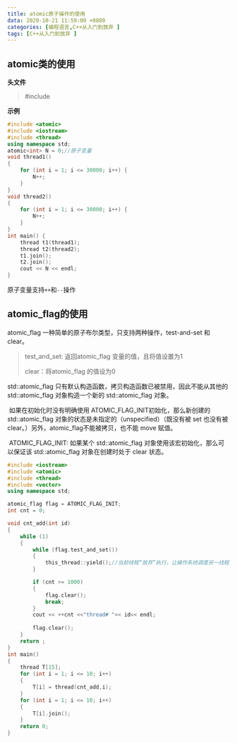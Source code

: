 ```yaml
---
title: atomic原子操作的使用
data: 2020-10-21 11:59:00 +0800
categories: [编程语言,C++从入门到放弃 ]
tags: [C++从入门到放弃 ]
---
```

## atomic类的使用

**头文件**

> \#include<atomic>

**示例**

~~~c++
#include <atomic>
#include <iostream>
#include <thread>
using namespace std;
atomic<int> N = 0;//原子变量
void thread1()
{
	for (int i = 1; i <= 30000; i++) {
		N++;
	}
}
void thread2()
{
	for (int i = 1; i <= 30000; i++) {
		N++;
	}
}
int main() {
	thread t1(thread1);
	thread t2(thread2);
	t1.join();
	t2.join();
	cout << N << endl;
}
~~~

原子变量支持`++`和`--`操作

## atomic_flag的使用

atomic_flag 一种简单的原子布尔类型，只支持两种操作，test-and-set 和 clear。

> test_and_set: 返回atomic_flag 变量的值，且将值设置为1
>
> clear：将atomic_flag 的值设为0

 std::atomic_flag 只有默认构造函数，拷贝构造函数已被禁用，因此不能从其他的 std::atomic_flag 对象构造一个新的 std::atomic_flag 对象。

​    如果在初始化时没有明确使用 ATOMIC_FLAG_INIT初始化，那么新创建的 std::atomic_flag 对象的状态是未指定的（unspecified）（既没有被 set 也没有被 clear。）另外，atomic_flag不能被拷贝，也不能 move 赋值。

​    ATOMIC_FLAG_INIT: 如果某个 std::atomic_flag 对象使用该宏初始化，那么可以保证该 std::atomic_flag 对象在创建时处于 clear 状态。

~~~c++
#include <iostream>              
#include <atomic>                
#include <thread>                
#include <vector>                
using namespace std;

atomic_flag flag = ATOMIC_FLAG_INIT;
int cnt = 0;

void cnt_add(int id)
{
	while (1)
	{
		while (flag.test_and_set())
		{
			this_thread::yield();//当前线程“放弃”执行，让操作系统调度另一线程继续执行
		}

		if (cnt >= 1000)
		{
			flag.clear();
			break;
		}
		cout << ++cnt <<"thread# "<< id<< endl;
		
		flag.clear();
	}
	return ;
}
int main()
{
	thread T[15];
	for (int i = 1; i <= 10; i++)
	{
		T[i] = thread(cnt_add,i);
	}
	for (int i = 1; i <= 10; i++)
	{
		T[i].join();
	}
	return 0;
}
~~~

